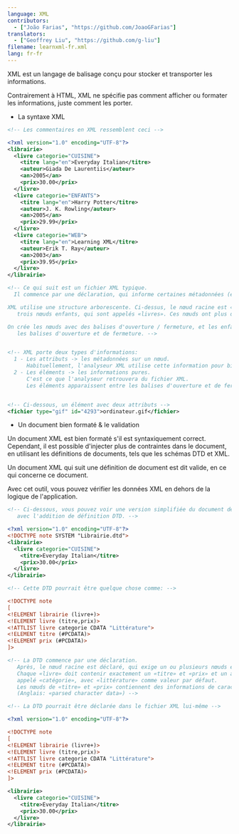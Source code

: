 ```yaml
---
language: XML
contributors:
  - ["João Farias", "https://github.com/JoaoGFarias"]
translators:
  - ["Geoffrey Liu", "https://github.com/g-liu"]
filename: learnxml-fr.xml
lang: fr-fr
---
```


XML est un langage de balisage conçu pour stocker et transporter les informations.

Contrairement à HTML, XML ne spécifie pas comment afficher ou formater les informations, juste comment les porter.

* La syntaxe XML

```xml
<!-- Les commentaires en XML ressemblent ceci -->

<?xml version="1.0" encoding="UTF-8"?>
<librairie>
  <livre categorie="CUISINE">
    <titre lang="en">Everyday Italian</titre>
    <auteur>Giada De Laurentiis</auteur>
    <an>2005</an>
    <prix>30.00</prix>
  </livre>
  <livre categorie="ENFANTS">
    <titre lang="en">Harry Potter</titre>
    <auteur>J. K. Rowling</auteur>
    <an>2005</an>
    <prix>29.99</prix>
  </livre>
  <livre categorie="WEB">
    <titre lang="en">Learning XML</titre>
    <auteur>Erik T. Ray</auteur>
    <an>2003</an>
    <prix>39.95</prix>
  </livre>
</librairie>

<!-- Ce qui suit est un fichier XML typique.
  Il commence par une déclaration, qui informe certaines métadonnées (en option).

XML utilise une structure arborescente. Ci-dessus, le nœud racine est «librairie», qui a
   trois nœuds enfants, qui sont appelés «livres». Ces nœuds ont plus de nœuds enfants, et ainsi de suite ...

On crée les nœuds avec des balises d'ouverture / fermeture, et les enfants sont les nœuds juste entre
   les balises d'ouverture et de fermeture. -->


<!-- XML porte deux types d'informations:
  1 - Les attributs -> les métadonnées sur un nœud.
      Habituellement, l'analyseur XML utilise cette information pour bien stocker les données.
  2 - Les éléments -> les informations pures.
      C'est ce que l'analyseur retrouvera du fichier XML.
      Les éléments apparaissent entre les balises d'ouverture et de fermeture, sans parenthèses. -->


<!-- Ci-dessous, un élément avec deux attributs -->
<fichier type="gif" id="4293">ordinateur.gif</fichier>
```

* Un document bien formaté & le validation

Un document XML est bien formaté s'il est syntaxiquement correct.
Cependant, il est possible d'injecter plus de contraintes dans le document,
en utilisant les définitions de documents, tels que les schémas DTD et XML.

Un document XML qui suit une définition de document est dit valide,
en ce qui concerne ce document.

Avec cet outil, vous pouvez vérifier les données XML en dehors de la logique de l'application.

```xml
<!-- Ci-dessous, vous pouvez voir une version simplifiée du document de librairie,
   avec l'addition de définition DTD. -->

<?xml version="1.0" encoding="UTF-8"?>
<!DOCTYPE note SYSTEM "Librairie.dtd">
<librairie>
  <livre categorie="CUISINE">
    <titre>Everyday Italian</titre>
    <prix>30.00</prix>
  </livre>
</librairie>

<!-- Cette DTD pourrait être quelque chose comme: -->

<!DOCTYPE note
[
<!ELEMENT librairie (livre+)>
<!ELEMENT livre (titre,prix)>
<!ATTLIST livre categorie CDATA "Littérature">
<!ELEMENT titre (#PCDATA)>
<!ELEMENT prix (#PCDATA)>
]>

<!-- La DTD commence par une déclaration.
   Après, le nœud racine est déclaré, qui exige un ou plusieurs nœuds enfants.
   Chaque «livre» doit contenir exactement un «titre» et «prix» et un attribut
   appelé «catégorie», avec «littérature» comme valeur par défaut.
   Les nœuds de «titre» et «prix» contiennent des informations de caractère analysés
   (Anglais: «parsed character data») -->

<!-- La DTD pourrait être déclarée dans le fichier XML lui-même -->

<?xml version="1.0" encoding="UTF-8"?>

<!DOCTYPE note
[
<!ELEMENT librairie (livre+)>
<!ELEMENT livre (titre,prix)>
<!ATTLIST livre categorie CDATA "Littérature">
<!ELEMENT titre (#PCDATA)>
<!ELEMENT prix (#PCDATA)>
]>

<librairie>
  <livre categorie="CUISINE">
    <titre>Everyday Italian</titre>
    <prix>30.00</prix>
  </livre>
</librairie>
```
